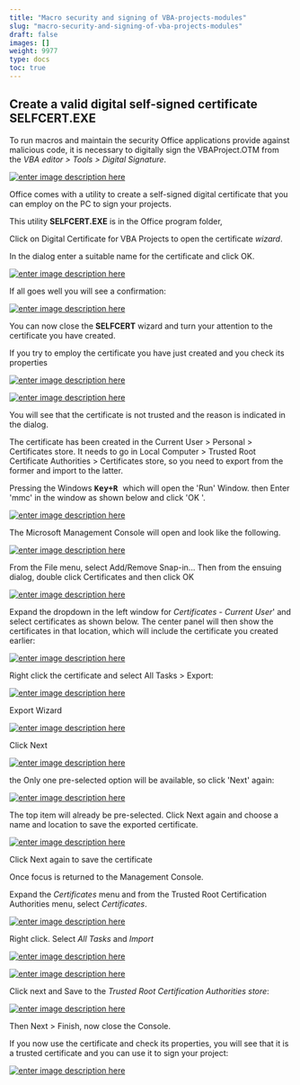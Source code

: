 ```yaml
---
title: "Macro security and signing of VBA-projects-modules"
slug: "macro-security-and-signing-of-vba-projects-modules"
draft: false
images: []
weight: 9977
type: docs
toc: true
---
```


## Create a valid digital self-signed certificate SELFCERT.EXE
To run macros and maintain the security Office applications provide against malicious code, it is necessary to digitally sign the VBAProject.OTM from the *VBA editor > Tools > Digital Signature*.

[![enter image description here][1]][1]


Office comes with a utility to create a self-signed digital certificate that you can employ on the PC to sign your projects. 

This utility **SELFCERT.EXE** is in the Office program folder, 

Click on Digital Certificate for VBA Projects to open the certificate *wizard*. 

In the dialog enter a suitable name for the certificate and click OK.

[![enter image description here][2]][2]

If all goes well you will see a confirmation:

[![enter image description here][3]][3]

You can now close the **SELFCERT** wizard and turn your attention to the certificate you have created.

If you try to employ the certificate you have just created and you check its properties

[![enter image description here][4]][4]

[![enter image description here][5]][5]

You will see that the certificate is not trusted and the reason is indicated in the dialog.

The certificate has been created in the Current User > Personal > Certificates store. It needs to go in Local Computer > Trusted Root Certificate Authorities > Certificates store, so you need to export from the former and import to the latter.


Pressing the Windows <kbd> **Key+R** </kbd> which will open the 'Run' Window. then Enter 'mmc' in the window as shown below and click 'OK '.

[![enter image description here][6]][6]

The Microsoft Management Console will open and look like the following.

[![enter image description here][7]][7]


From the File menu, select Add/Remove Snap-in... Then from the ensuing dialog, double click Certificates and then click OK


[![enter image description here][8]][8]


Expand the dropdown in the left window for *Certificates - Current User*' and select certificates as shown below. The center panel will then show the certificates in that location, which will include the certificate you created earlier:

[![enter image description here][9]][9]

Right click the certificate and select All Tasks > Export:

[![enter image description here][10]][10]

Export Wizard

[![enter image description here][11]][11]

Click Next

[![enter image description here][12]][12]

the Only one pre-selected option will be available, so click 'Next' again:

[![enter image description here][13]][13]

The top item will already be pre-selected. Click Next again and choose a name and location to save the exported certificate.

[![enter image description here][14]][14]

Click Next again to save the certificate

Once focus is returned to the Management Console.

Expand the *Certificates* menu and from the Trusted Root Certification Authorities menu, select *Certificates*.

[![enter image description here][15]][15]

Right click. Select *All Tasks* and *Import*

[![enter image description here][16]][16]

[![enter image description here][17]][17]

Click next and Save to the *Trusted Root Certification Authorities store*:

[![enter image description here][18]][18]

Then Next > Finish,  now close the Console.

If you now use the certificate and check its properties, you will see that it is a trusted certificate and you can use it to sign your project:

[![enter image description here][19]][19]


  [1]: https://i.stack.imgur.com/FjwVD.png
  [2]: https://i.stack.imgur.com/tbaZ5.png
  [3]: https://i.stack.imgur.com/XVtmg.png
  [4]: https://i.stack.imgur.com/2zTPg.png
  [5]: https://i.stack.imgur.com/ZJiw2.png
  [6]: https://i.stack.imgur.com/gIi1B.png
  [7]: https://i.stack.imgur.com/WwrQL.png
  [8]: https://i.stack.imgur.com/K0dW0.png
  [9]: https://i.stack.imgur.com/xUFK4.png
  [10]: https://i.stack.imgur.com/Rp7Rd.png
  [11]: https://i.stack.imgur.com/VlTfq.png
  [12]: https://i.stack.imgur.com/Fa4jb.png
  [13]: https://i.stack.imgur.com/tVRfM.png
  [14]: https://i.stack.imgur.com/6xmub.png
  [15]: https://i.stack.imgur.com/ymFx2.png
  [16]: https://i.stack.imgur.com/vYVwj.png
  [17]: https://i.stack.imgur.com/Y5Lp5.png
  [18]: https://i.stack.imgur.com/o0avf.png
  [19]: https://i.stack.imgur.com/DlxuT.png

